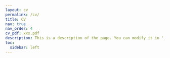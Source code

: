 ```yaml
---
layout: cv
permalink: /cv/
title: CV
nav: true
nav_order: 4
cv_pdf: xxx.pdf
description: This is a description of the page. You can modify it in '_pages/cv.md'. You can also change or remove the top pdf download button.
toc:
  sidebar: left
---
```

